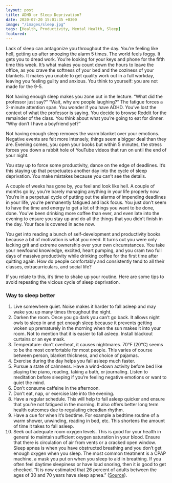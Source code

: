 ```yaml
---
layout: post
title: ADHD or Sleep Deprivation?
date: 2020-07-20 15:01:35 +0300
image: "/images/sleep.jpg"
tags: [Health, Productivity, Mental Health, Sleep]
featured:
---
```


Lack of sleep can antagonize you throughout the day. You’re feeling like hell, getting up after snoozing the alarm 5 times. The world feels foggy. It gets you to dread work. You’re looking for your keys and phone for the fifth time this week. It’s what makes you count down the hours to leave the office, as you crave the softness of your bed and the coziness of your blankets. It makes you unable to get quality work out in a full workday, leaving you feeling guilty and anxious. You think to yourself: you are not made for the 9-5.

Not having enough sleep makes you zone out in the lecture. “What did the professor just say?” “Wait, why are people laughing?” The fatigue forces a 2-minute attention span. You wonder if you have ADHD. You’ve lost the context of what the professor is saying. You decide to browse Reddit for the remainder of the class. You think about what you’re going to eat for dinner. “Why don’t I have a boyfriend yet?”

Not having enough sleep removes the warm blanket over your emotions. Negative events are felt more intensely, things seem a bigger deal than they are. Evening comes, you open your books but within 5 minutes, the stress forces you down a rabbit hole of YouTube videos that run on until the end of your night.

You stay up to force some productivity, dance on the edge of deadlines. It’s this staying up that perpetuates another day into the cycle of sleep deprivation. You make mistakes because you can’t see the details.

A couple of weeks has gone by, you feel and look like hell. A couple of months go by, you’re barely managing anything in your life properly now. You’re in a perpetual cycle of putting out the alarms of impending deadlines in your life, you’re permanently fatigued and lack focus. You just don’t seem to have the time and energy to get a lot of things you want to be done, done. You’ve been drinking more coffee than ever, and even late into the evening to ensure you stay up and do all the things that you didn’t finish in the day. Your face is covered in acne now.

You get into reading a bunch of self-development and productivity books because a bit of motivation is what you need. It turns out you were only lacking grit and extreme ownership over your own circumstances. You take your newfound knowledge, excited, heart pumping, and you cram two full days of massive productivity while drinking coffee for the first time after quitting again. How do people comfortably and consistently tend to all their classes, extracurriculars, and social life?

If you relate to this, it’s time to shake up your routine. Here are some tips to avoid repeating the vicious cycle of sleep deprivation.

### Way to sleep better

1. Live somewhere quiet. Noise makes it harder to fall asleep and may wake you up many times throughout the night.
2. Darken the room. Once you go dark you can’t go back. It allows night owls to sleep in and get enough sleep because it prevents getting woken up prematurely in the morning when the sun makes it into your room. Not to mention that it is easier to fall asleep. Install blackout curtains or an eye mask.
3. Temperature: don’t overheat, it causes nightmares. 70°F (20°C) seems to be the most comfortable for most people. This varies of course between person, blanket thickness, and choice of pajamas.
4. Exercise during the day helps you fall asleep much faster.
5. Pursue a state of calmness. Have a wind-down activity before bed like playing the piano, reading, taking a bath, or journaling. Listen to meditation before sleeping if you’re feeling negative emotions or want to quiet the mind.
6. Don’t consume caffeine in the afternoon.
7. Don’t eat, nap, or exercise late into the evening.
8. Have a regular schedule. This will help to fall asleep quicker and ensure that you’re not fatigued in the morning. It also offers better long term health outcomes due to regulating circadian rhythm.
9. Have a cue for when it’s bedtime. For example a bedtime routine of a warm shower, unwinding, reading in bed, etc. This shortens the amount of time it takes to fall asleep.
10. Seek out adequate room oxygen levels. This is good for your health in general to maintain sufficient oxygen saturation in your blood. Ensure that there is circulation of air from vents or a cracked open window. Sleep apnea is when you have obstructed breathing and you don’t get enough oxygen when you sleep. The most common treatment is a CPAP machine, a mask you put on when you sleep to aid in breathing. If you often feel daytime sleepiness or have loud snoring, then it is good to get checked. “It is now estimated that 26 percent of adults between the ages of 30 and 70 years have sleep apnea.”
    ([Source](https://aasm.org/rising-prevalence-of-sleep-apnea-in-u-s-threatens-public-health/#:~:text=It%20is%20now%20estimated%20that,70%20years%20have%20sleep%20apnea.)).
